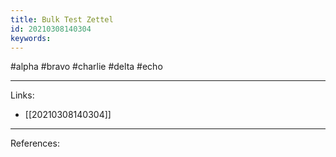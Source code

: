 ```yaml
---
title: Bulk Test Zettel
id: 20210308140304
keywords:
---
```

#alpha #bravo #charlie #delta #echo

---
Links:

- [[20210308140304]]

---
References:
